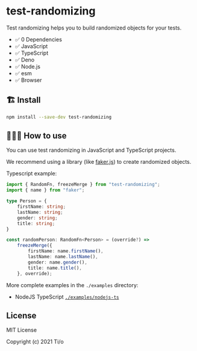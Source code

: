 # test-randomizing

Test randomizing helps you to build randomized objects for your tests.

- ✅ 0 Dependencies
- ✅ JavaScript
- ✅ TypeScript
- ✅ Deno
- ✅ Node.js
- ✅ esm
- ✅ Browser

## 🏗 Install

```sh
npm install --save-dev test-randomizing
```

## 🤷🏽‍♂️ How to use

You can use test randomizing in JavaScript and TypeScript projects.

We recommend using a library (like [faker.js](https://github.com/marak/Faker.js/)) to create randomized objects.

Typescript example:

```typescript
import { RandomFn, freezeMerge } from "test-randomizing";
import { name } from "faker";

type Person = {
    firstName: string;
    lastName: string;
    gender: string;
    title: string;
}

const randomPerson: RandomFn<Person> = (override?) =>
    freezeMerge({
        firstName: name.firstName(),
        lastName: name.lastName(),
        gender: name.gender(),
        title: name.title(),
    }, override);
```

More complete examples in the `./examples` directory:
- NodeJS TypeScript [`./examples/nodejs-ts`](https://github.com/tiloio/test-randomizing/examples/nodejs-ts)

## License

MIT License

Copyright (c) 2021 Ti/o